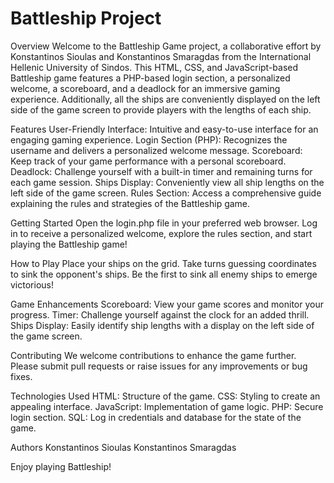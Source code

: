 Battleship Project
==================

Overview
Welcome to the Battleship Game project, a collaborative effort by Konstantinos Sioulas and Konstantinos Smaragdas from the International Hellenic University of Sindos. This HTML, CSS, and JavaScript-based Battleship game features a PHP-based login section, a personalized welcome, a scoreboard, and a deadlock for an immersive gaming experience. Additionally, all the ships are conveniently displayed on the left side of the game screen to provide players with the lengths of each ship.

Features
User-Friendly Interface: Intuitive and easy-to-use interface for an engaging gaming experience.
Login Section (PHP): Recognizes the username and delivers a personalized welcome message.
Scoreboard: Keep track of your game performance with a personal scoreboard.
Deadlock: Challenge yourself with a built-in timer and remaining turns for each game session.
Ships Display: Conveniently view all ship lengths on the left side of the game screen.
Rules Section: Access a comprehensive guide explaining the rules and strategies of the Battleship game.

Getting Started
Open the login.php file in your preferred web browser.
Log in to receive a personalized welcome, explore the rules section, and start playing the Battleship game!

How to Play
Place your ships on the grid.
Take turns guessing coordinates to sink the opponent's ships.
Be the first to sink all enemy ships to emerge victorious!

Game Enhancements
Scoreboard: View your game scores and monitor your progress.
Timer: Challenge yourself against the clock for an added thrill.
Ships Display: Easily identify ship lengths with a display on the left side of the game screen.

Contributing
We welcome contributions to enhance the game further. Please submit pull requests or raise issues for any improvements or bug fixes.

Technologies Used
HTML: Structure of the game.
CSS: Styling to create an appealing interface.
JavaScript: Implementation of game logic.
PHP: Secure login section.
SQL: Log in credentials and database for the state of the game.

Authors
Konstantinos Sioulas
Konstantinos Smaragdas

Enjoy playing Battleship!
